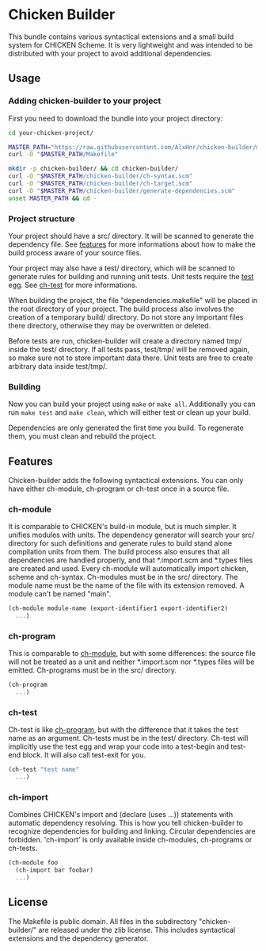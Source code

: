 # Chicken Builder

This bundle contains various syntactical extensions and a small build
system for CHICKEN Scheme. It is very lightweight and was intended to be
distributed with your project to avoid additional dependencies.

## Usage
### Adding chicken-builder to your project

First you need to download the bundle into your project directory:

```sh
cd your-chicken-project/

MASTER_PATH="https://raw.githubusercontent.com/AlxHnr/chicken-builder/master"
curl -O "$MASTER_PATH/Makefile"

mkdir -p chicken-builder/ && cd chicken-builder/
curl -O "$MASTER_PATH/chicken-builder/ch-syntax.scm"
curl -O "$MASTER_PATH/chicken-builder/ch-target.scm"
curl -O "$MASTER_PATH/chicken-builder/generate-dependencies.scm"
unset MASTER_PATH && cd -
```

### Project structure

Your project should have a src/ directory. It will be scanned to generate
the dependency file. See [features](#features) for more informations about
how to make the build process aware of your source files.

Your project may also have a test/ directory, which will be scanned to
generate rules for building and running unit tests. Unit tests require the
[test](http://wiki.call-cc.org/eggref/4/test) egg. See [ch-test](#ch-test)
for more informations.

When building the project, the file "dependencies.makefile" will be placed
in the root directory of your project. The build process also involves the
creation of a temporary build/ directory. Do not store any important files
there directory, otherwise they may be overwritten or deleted.

Before tests are run, chicken-builder will create a directory named tmp/
inside the test/ directory. If all tests pass, test/tmp/ will be removed
again, so make sure not to store important data there. Unit tests are free
to create arbitrary data inside test/tmp/.

### Building

Now you can build your project using `make` or `make all`. Additionally you
can run `make test` and `make clean`, which will either test or clean up
your build.

Dependencies are only generated the first time you build. To regenerate
them, you must clean and rebuild the project.

## Features

Chicken-builder adds the following syntactical extensions. You can only
have either ch-module, ch-program or ch-test once in a source file.

### ch-module

It is comparable to CHICKEN's build-in module, but is much simpler. It
unifies modules with units. The dependency generator will search your src/
directory for such definitions and generate rules to build stand alone
compilation units from them. The build process also ensures that all
dependencies are handled properly, and that \*.import.scm and \*.types
files are created and used. Every ch-module will automatically import
chicken, scheme and ch-syntax. Ch-modules must be in the src/ directory.
The module name must be the name of the file with its extension removed. A
module can't be named "main".

```scheme
(ch-module module-name (export-identifier1 export-identifier2)
  ...)
```

### ch-program

This is comparable to [ch-module](#ch-module), but with some differences:
the source file will not be treated as a unit and neither \*.import.scm nor
\*.types files will be emitted. Ch-programs must be in the src/ directory.

```scheme
(ch-program
  ...)
```

### ch-test

Ch-test is like [ch-program](#ch-program), but with the difference that it
takes the test name as an argument. Ch-tests must be in the test/
directory. Ch-test will implicitly use the test egg and wrap your code into
a test-begin and test-end block. It will also call test-exit for you.

```scheme
(ch-test "test name"
  ...)
```

### ch-import

Combines CHICKEN's import and (declare (uses ...)) statements with
automatic dependency resolving. This is how you tell chicken-builder to
recognize dependencies for building and linking. Circular dependencies are
forbidden. 'ch-import' is only available inside ch-modules, ch-programs or
ch-tests.

```scheme
(ch-module foo
  (ch-import bar foobar)
  ...)
```

## License

The Makefile is public domain. All files in the subdirectory
"chicken-builder/" are released under the zlib license. This includes
syntactical extensions and the dependency generator.
